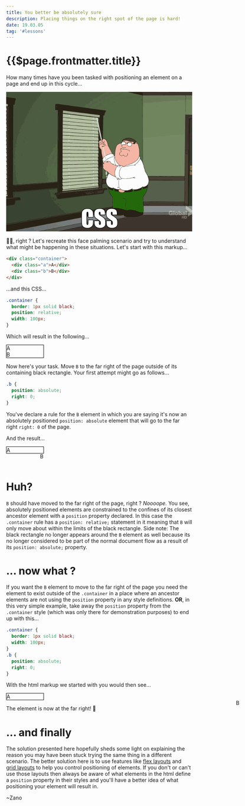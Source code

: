 ```yaml
---
title: You better be absolutely sure
description: Placing things on the right spot of the page is hard!
date: 19.03.05
tag: '#lessons'
---
```


# {{$page.frontmatter.title}}

<Badge :text="$page.frontmatter.date" />
<Badge :text="$page.frontmatter.tag" />

How many times have you been tasked with positioning an element on a page and end up in this cycle...

![An image](../.vuepress/public/images/posts/family-guy.gif)

🤦‍♂️, right ? Let's recreate this face palming scenario and try to understand what might be happening in these situations. Let's start with this markup...

```html
<div class="container">
  <div class="a">A</div>
  <div class="b">B</div>
</div>
```

...and this CSS...

```css
.container {
  border: 1px solid black;
  position: relative;
  width: 100px;
}
```

Which will result in the following...

<style>
.my-container1{
	position:relative;
	border:1px solid black;
	width:100px;
}
</style>
<div class="my-container1">
	<div class="a1">A</div>
	<div class="b1">B</div>
</div>

Now here's your task. Move `B` to the far right of the page outside of its containing black rectangle. Your first attempt might go as follows...

```css
.b {
  position: absolute;
  right: 0;
}
```

You've declare a rule for the `B` element in which you are saying it's now an absolutely positioned `position: absolute` element that will go to the far right `right: 0` of the page.

And the result...

<style>
.my-container2{
	position:relative;
	border:1px solid black;
	width:100px;
}
.b2 {
	position: absolute;
	right: 0;
}
</style>
<div class="my-container2">
	<div class="a2">A</div>
	<div class="b2">B</div>
</div>

<br/>
<br/>

# Huh?

`B` should have moved to the far right of the page, right ? _Noooope._ You see, absolutely positioned elements are constrained to the confines of its closest ancestor element with a `position` property declared. In this case the `.container` rule has a `position: relative;` statement in it meaning that `B` will only move about within the limits of the black rectangle. Side note: The black rectangle no longer appears around the `B` element as well because its no longer considered to be part of the normal document flow as a result of its `position: absolute;` property.

# ... now what ?

If you want the `B` element to move to the far right of the page you need the element to exist outside of the `.container` in a place where an ancestor elements are not using the `position` property in any style definitions. **OR**, in this very simple example, take away the `position` property from the `.container` style (which was only there for demonstration purposes) to end up with this...

```css
.container {
  border: 1px solid black;
  width: 100px;
}
.b {
  position: absolute;
  right: 0;
}
```

With the html markup we started with you would then see...

<style>
.my-container3{

	border:1px solid black;
	width:100px;
}
.b3 {
	position: absolute;
	right: 100px;
}
</style>
<div class="my-container3">
	<div class="a3">A</div>
	<div class="b3">B</div>
</div>

<p>The element is now at the far right! <span style=" display: inline-block;transform:rotateY(180deg);">👀</span></p>

# ... and finally

The solution presented here hopefully sheds some light on explaining the reason you may have been stuck trying the same thing in a different scenario. The better solution here is to use features like [flex layouts](https://css-tricks.com/snippets/css/a-guide-to-flexbox/) and [grid layouts](https://css-tricks.com/snippets/css/complete-guide-grid/) to help you control positioning of elements.  If you don't or can't use those layouts then always be aware of what elements in the html define a `position` property in their styles and you'll have a better idea of what  positioning your element will result in.

~Zano
